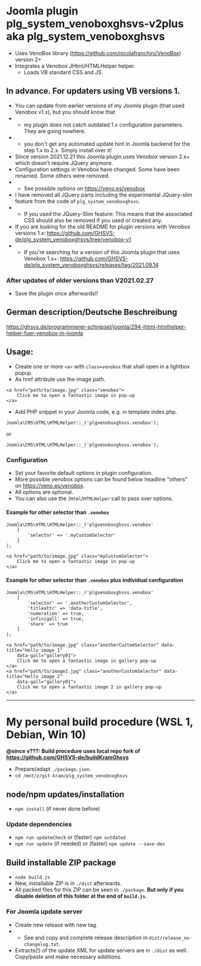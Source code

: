 # Joomla plugin plg_system_venoboxghsvs-v2plus aka plg_system_venoboxghsvs

- Uses VenoBox library (https://github.com/nicolafranchini/VenoBox) version 2+
- Integrates a Venobox JHtml/HTMLHelper helper.
  - Loads VB standard CSS and JS.

## In advance. For updaters using VB versions 1.
- You can update from earlier versions of my Joomla plugin (that used Venobox v1.x), but you should know that
- - my plugin does not catch outdated 1.x configuration parameters. They are going nowhere.
- - you don't get any automated update hint in Joomla backend for the step 1.x to 2.x. Simply install over it!
- Since version 2021.12.21 this Joomla plugin uses Venobox version 2.x+ which doesn't require JQuery anymore.
- Configuration settings in Venobox have changed. Some have been renamed. Some others were removed.
- - See possible options on https://veno.es/venobox
- I have removed all JQuery parts including the experimental JQuery-slim feature from the code of `plg_system_venoboxghsvs`.
- - If you used the JQuery-Slim feature: This means that the associated CSS should also be removed if you used or created any.
- If you are looking for the old README for plugin versions with Venobox versions 1.x: https://github.com/GHSVS-de/plg_system_venoboxghsvs/tree/venobox-v1
- - If you're searching for a version of this Joomla plugin that uses Venobox 1.x+: https://github.com/GHSVS-de/plg_system_venoboxghsvs/releases/tag/2021.09.14

### After updates of older versions than V2021.02.27
- Save the plugin once afterwards!!

## German description/Deutsche Beschreibung
https://ghsvs.de/programmierer-schnipsel/joomla/294-jhtml-htmlhelper-helper-fuer-venobox-in-joomla

## Usage:

- Create one or more `<a>` with `class=venobox` that shall open in a lightbox popup.
- As href attribute use the image path.

```
<a href="path/to/image.jpg" class="venobox">
	Click me to open a fantastic image in pop-up
</a>
```
- Add PHP snippet in your Joomla code, e.g. in template index.php.

```
Joomla\CMS\HTML\HTMLHelper::_('plgvenoboxghsvs.venobox');
```
or
```
Joomla\CMS\HTML\HTMLHelper::_('plgvenoboxghsvs.venobox');
```
### Configuration
- Set your favorite default options in plugin configuration.
- More possible venobox options can be found below headline "others" on https://veno.es/venobox.
- All options are optional.
- You can also use the `JHtml`/`HTMLHelper` call to pass over options.

#### Example for other selector than `.venobox`

```
Joomla\CMS\HTML\HTMLHelper::_('plgvenoboxghsvs.venobox'
	[
		'selector' => '.myCustomSelector'
	]
);
```

```
<a href="path/to/image.jpg" class="myCustomSelector">
	Click me to open a fantastic image in pop-up
</a>
```

#### Example for other selector than `.venobox` plus individual configuration

```
Joomla\CMS\HTML\HTMLHelper::_('plgvenoboxghsvs.venobox'
	[
		'selector' => '.anotherCustomSelector',
		'titleattr' => 'data-title',
		'numeration' => true,
		'infinigall' => true,
		'share' => true
	]
);
```

```
<a href="path/to/image.jpg" class="anotherCustomSelector" data-title="Hello image 1"
	data-gall="gallery01">
	Click me to open a fantastic image in gallery pop-up
</a>
<a href="path/to/image2.jpg" class="anotherCustomSelector" data-title="Hello image 2"
	data-gall="gallery01">
	Click me to open a fantastic image 2 in gallery pop-up
</a>
```

-----------------------------------------------------

# My personal build procedure (WSL 1, Debian, Win 10)

**@since v???: Build procedure uses local repo fork of https://github.com/GHSVS-de/buildKramGhsvs**

- Prepare/adapt `./package.json`.
- `cd /mnt/z/git-kram/plg_system_venoboxghsvs`

## node/npm updates/installation
- `npm install` (if never done before)

### Update dependencies
- `npm run updateCheck` or (faster) `npm outdated`
- `npm run update` (if needed) or (faster) `npm update --save-dev`

## Build installable ZIP package
- `node build.js`
- New, installable ZIP is in `./dist` afterwards.
- All packed files for this ZIP can be seen in `./package`. **But only if you disable deletion of this folder at the end of `build.js`**.

### For Joomla update server
- Create new release with new tag.
- - See and copy and complete release description in `dist/release_no-changelog.txt`.
- Extracts(!) of the update XML for update servers are in `./dist` as well. Copy/paste and make necessary additions.
